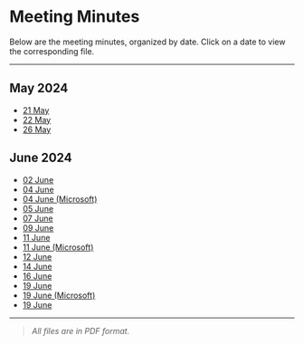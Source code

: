 # Meeting Minutes

Below are the meeting minutes, organized by date. Click on a date to view the corresponding file.

---

## **May 2024**
- [21 May](05-21%20Minutes%2021%20May.pdf)
- [22 May](05-22%20Minutes%2022%20May.pdf)
- [26 May](05-26%20Minutes%2026%20May.pdf)

## **June 2024**
- [02 June](06-02%20Minutes%2002%20Jun.pdf)
- [04 June](06-04%20Minutes%2004%20Jun.pdf)
- [04 June (Microsoft)](06-04%20Minutes%2004%20Jun%20Microsoft.pdf)
- [05 June](06-05%20Minutes%2005%20Jun.pdf)
- [07 June](06-07%20Minutes%2007%20Jun.pdf)
- [09 June](06-09%20Minutes%2009%20Jun.pdf)
- [11 June](06-11%20Minutes%2011%20Jun.pdf)
- [11 June (Microsoft)](06-11%20Minutes%2011%20Jun%20Microsoft.pdf)
- [12 June](06-12%20Minutes%2012%20Jun.pdf)
- [14 June](06-14%20Minutes%2014%20Jun.pdf)
- [16 June](06-16%20Minutes%2016%20Jun.pdf)
- [19 June](06-19%20Minutes%2019%20Jun.pdf)
- [19 June (Microsoft)](06-19%20Minutes%2019%20Jun%20Microsoft.pdf)
- [19 June](06-19%20Minutes%2019%20Jun.pdf)

---

> _All files are in PDF format._
